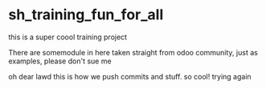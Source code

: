 # sh_training_fun_for_all
this is a super coool training project 

There are somemodule in here taken straight from odoo community, just as examples, please don't sue me

oh dear lawd this is how we push commits and stuff. so cool! trying again
